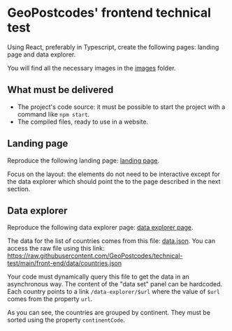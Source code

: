# GeoPostcodes' frontend technical test

Using React, preferably in Typescript, create the following pages: landing page and data explorer.

You will find all the necessary images in the [images](./images) folder.

## What must be delivered

* The project's code source: it must be possible to start the project with a command like ```npm start```.
* The compiled files, ready to use in a website.

## Landing page

Reproduce the following landing page: [landing page](landing_page_screenshot.png).

Focus on the layout: the elements do not need to be interactive except for the data explorer which should point the to the page described in the next section.

## Data explorer

Reproduce the following data explorer page: [data explorer page](data_explorer_screenshot.png).

The data for the list of countries comes from this file: [data.json](./data/countries.json).
You can access the raw file using this link: <https://raw.githubusercontent.com/GeoPostcodes/technical-test/main/front-end/data/countries.json>

Your code must dynamically query this file to get the data in an asynchronous way.
The content of the "data set" panel can be hardcoded.
Each country points to a link ```/data-explorer/$url``` where the value of ```$url``` comes from the property ```url```.

As you can see, the countries are grouped by continent. They must be sorted using the property ```continentCode```.
